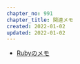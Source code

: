 ```yaml
---
chapter_no: 991
chapter_title: 関連メモ
created: 2022-01-02
updated: 2022-01-02
---
```

- [Rubyのメモ]({{link_to_it_ruby}})
